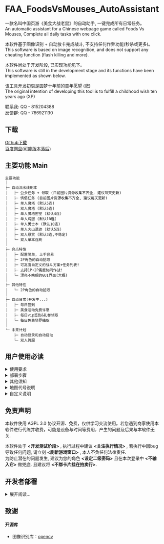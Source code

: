 # FAA_FoodsVsMouses_AutoAssistant
一款名叫中国页游《美食大战老鼠》的自动助手, 一键完成所有日常任务。  
An automatic assistant for a Chinese webpage game called Foods Vs Mouses, Complete all daily tasks with one click. 

本软件基于图像识别 + 自动放卡完成战斗, 不支持任何作弊功能(秒杀或更多)。  
This software is based on image recognition, and does not support any cheating function (flash killing and more).

本软件尚处于开发阶段, 已实现功能见下。  
This software is still in the development stage and its functions have been implemented as shown below.

该工具开发初衷是圆梦十年前的童年愿望 (悲)    
The original intention of developing this tool is to fulfill a childhood wish ten years ago (XP)

联系我: QQ - 815204388  
反馈群: QQ - 786921130


## 下载
[Github下载](https://github.com/StareAbyss/FoodsVsMouses_AutoAssistant/releases)  
[百度网盘(可能版本落后)](https://pan.baidu.com/s/11_3l076upWYJCZnupowUEQ?pwd=STAR)

## 主要功能 Main

    主要功能
    │
    ├─ 自动流水线刷本
    │   ├─ 公会任务 + 领取 (目前图片资源收集不齐全, 建议每天更新)
    │   ├─ 情侣任务 (目前图片资源收集不齐全, 建议每天更新)
    │   ├─ 单人魔塔 (默认5连)
    │   ├─ 双人魔塔 (默认5连)
    │   ├─ 单人魔塔密室 (默认4连)
    │   ├─ 单人跨服 (默认10连)
    │   ├─ 单人勇士本 (默认10连)
    │   ├─ 单人火山遗迹 (默认5连)
    │   ├─ 双人悬赏 (默认3连,不稳定)
    │   └─ 双人单本连刷
    │
    ├─ 亮点特性
    │   ├─ 配置简单, 上手容易
    │   ├─ 2P角色的自动拾取
    │   ├─ 可高度自定义的战斗方案+任务列表! 
    │   ├─ 支持1P+2P高度协同作战!
    │   └─ 漂亮不瞎眼的GUI界面(大概)
    │
    ├─ 其他特性
    │   └─ 2P角色的自动拾取
    │
    ├─ 自动日常(开发中...)
    │   ├─ 每日签到
    │   ├─ 美食活动免费许愿
    │   ├─ 每日vip签到&礼卷领取
    │   └─ 每日免费塔罗抽取
    │
    └─ 未来计划
        ├─ 自动登录和自动启动
        └─ 双人跨服

## 用户使用必读



<details>
<summary>使用要求</summary>
    
#### 1.浏览器
目前仅支持 **<360游戏大厅>** **<2P>** **<多窗口模式>**。必须点击右上角按钮拆成两个窗口否则无法正常识别!  开更多窗口不会造成影响。 
已更新ui 不用再填文件了!

#### 2.角色
P2必须加P1为好友, 且为 **<唯一>** 好友(P1不受限)。  
最好保证P1和P2 **<等级>** 足够进入大多数副本, 且点掉首次进入副本前的 **<橙色图标>** , 否则部分功能在顺序执行时会卡死或报错退出。  
游戏内设定 **<仅接受来自好友>** 的邀请, 否则会被某些乱七八糟的邀请扰乱流程。  
会自动设定关卡密码, 防止有人进入扰乱。  

#### 3.卡组(默认卡组)
本软件支持自定义的战斗布阵, 下图布阵为软件自带战斗方案
其中默认方案或花瓶卡组是用于通勤, 可通杀大多数关卡, 包括所有公会任务和情侣任务, 火山遗迹, 勇士, 单人魔塔125, 双人魔塔上限未知, 跨服巫毒11(或更高)
下图不是指定特定卡, 而是类似的功能的卡都可以

##### 默认卡组  
用于通勤, 可通杀大多数关卡, 包括所有公会任务和情侣任务, 火山遗迹, 勇士, 单人魔塔125, 双人魔塔上限未知, 跨服巫毒11(或更高)  
1P   
1 　　　|2 　　　|3 　　　|4 　　　|5 　　　|6 　　　|7 　　　|8 　　　|9 　　　|10 　　　|11 　　　|12 　　　
-|-|-|-|-|-|-|-|-|-|-|-
木盘子|麦芽糖|小火|布丁|海星|糖葫芦|狮子座|油灯|空一格|气泡|咖啡粉

2P   
1 　　　|2 　　　|3 　　　|4 　　　|5 　　　|6 　　　|7 　　　|8 　　　|9 　　　|10 　　　|11 　　　|12 　　　
-|-|-|-|-|-|-|-|-|-|-|-
木盘子|麦芽糖|小火|海星|狮子座|瓜皮|油灯|空一格|气泡|咖啡粉 

##### 花瓶卡组  
摆烂, 什么都不干,一般可以是1P默认,2P花瓶, 作用同默认卡组 
1 　　　|2 　　　|3 　　　|4 　　　|5 　　　|6 　　　|7 　　　|8 　　　|9 　　　|10 　　　|11 　　　|12 　　　
-|-|-|-|-|-|-|-|-|-|-|-
木盘子|麦芽糖|空一格|气泡|咖啡粉

##### 街区 + 钟楼 + 音乐节日 请不要用猫枪, 会导致瓦力鼠爆炸

1P   
1 　　　|2 　　　|3 　　　|4 　　　|5 　　　|6 　　　|7 　　　|8 　　　|9 　　　|10 　　　|11 　　　|12 　　　
-|-|-|-|-|-|-|-|-|-|-|-
木盘子|麦芽糖|小火|布丁|海星|糖葫芦|冰淇淋|辣椒粉|清明粿|老鼠夹|瓜皮|咖啡粉

2P   
1 　　　|2 　　　|3 　　　|4 　　　|5 　　　|6 　　　|7 　　　|8 　　　|9 　　　|10 　　　|11 　　　|12 　　　
-|-|-|-|-|-|-|-|-|-|-|-
木盘子|麦芽糖|小火|海星|冰淇淋|辣椒粉|清明粿|鼠夹子|瓜皮|咖啡粉

#### 4.练度(默认卡组)
没说明则可以任意配置, 可采取上位替代

    木盘子: 必须1转, 1P|2P均是.不可替代.
    麦芽糖+咖啡粉: 可以用魔法软糖替代. 推荐1转减费.
    小火: 推荐2转. 人形太阳神或者其他变态产火卡随意. 
    海星: 1P推荐 12星+技能7+2转. 2P 能上岸就行
    糖葫芦: 9星+技能5.
    狮子座: 9星.
    瓜皮: 9星+1转+技能7, 没有问题也不是很大, 但容错更高.

</details>



<details>
<summary>部署步骤</summary>

#### 1. 下载最新版本zip
脚本所在目录前的所有目录内 **<不能有任何中文路径>** !

#### 2. 游戏内角色配置
根据上文要求 更改卡组 好友等 ...


#### 3. 启动
启动 **<main文件夹中的main.exe>**
可以为它创建快捷方式
</details>



<details>
<summary>其他须知</summary>
    
1. 本软件采用通用 **<全自动>** 进图组队+战斗, 执行期间 **<务必不要把鼠标移入游戏区域>** 内将干扰功能, 会导致难以想象的错误.   
2. 本软件支持自定义战斗方案; 默认战斗战斗以 **<1P为战斗力>** , 2P为辅助. 做任务的卡在需要时, 将自动从已有的绑定卡片中添加.    
3. 本软件组队以 **<2P为队长>** , 进行双人模式的组队操作.    
4. 本软件不对背包爆满的问题做预设, 请自行 **<保证背包格子充足>**.   
</details>



<details>
<summary>地图代号说明</summary>
    
地图代号包含: 地图类型-地图序号-关卡序号

常用案例:  
神殿:`NO-1-7`    
深渊:`NO-1-14`   
城堡:`NO-2-5`  
港口:`NO-2-10`   
火山:`NO-2-15`   
花园:`NO-4-5`  

    NO: Normal 普通关卡 包括三岛+海岛+遗迹 总选择2区
        1: 美味岛
        2: 火山岛
        3: 火山遗迹
        4: 浮空岛
        5: 旋涡
            从1开始, 根据地图顺序递增
            外论：
                漫游关卡为 NO-1-15 NO-2-16 NO-4-16
                勇士挑战为 NO-2-17 仅支持钢铁侠
    MT: Magic Tower 魔塔蛋糕 通过地图进入
        1: 单人
            直接填入层数(1-155)
        2: 双人
            直接填入层数(1-100)
        3: 密室
            1为炼金房(1-4)
    CS: Cross Server 跨服副本(不支持组队)
        1: 古堡
        2: 天空
        3: 地狱
        4: 水火
        5: 巫毒
        6: 冰封
            1-8：所有地图
    OR: Offer a Reward 悬赏副本
        1: 美味
        2: 火山
        3: 浮空
            0: 保证每一个关卡都有三个参数 占位
    EX: Extra 番外副本
        1: 营地
        2: 沙漠
        3: 雪山
        4: 雷城
            
</details>



<details>
<summary>自定义说明</summary>
在config目录中:  
    opt_customize_todo.json 为 自定义任务定义.  
    opt_battle_plan 为 战斗方案.  
    
#### 自定义任务
支持范围包括 NO CS OR EX  
需要设定参数请参见文件内

#### 战斗方案
设定需要摆的阵形

    {
        "阵容名称"：
        {
            "tips": str,
            "id": int,
            "name": str,
            "location": [str,...]
            },
    }
    
阵容名称 - 用于调用该方案, 界面中的1P方案、2P方案、自定义任务中的战斗正是对应此处的名称.    
tips - 只是提示文字, 没有其他意义.  
id - 对应卡组的第N个卡, 1和2是木盘子和麦芽糖, 不可改动, 否则会破坏自动计算放承载卡的功能.  
name - 卡片的英文名称, 用于Ban卡.  
</details>

## 免责声明
本软件使用 AGPL 3.0 协议开源、免费，仅供学习交流使用。若您遇到商家使用本软件进行代练并收费，可能是设备与时间等费用，产生的问题及后果与本软件无关.  

本软件处于 **<开发测试阶段>** , 执行过程中建议 **<关注执行情况>** , 若执行中因bug导致任何问题, 请立刻 **<刷新游戏窗口>** , 本人不负任何法律责任.   
为防止潜在的问题发生, 建议为您的角色 **<设定二级密码>** 且在本次登录中 **<不输入它>** 做兜底. 且建议将 **<不绑卡片挂在拍卖行>**.  


## 开发者部署
<details>
<summary>展开阅读...</summary>
如要拿到本地使用, 请解压 resource.zip 放到项目根目录级. 

    root
     ├─ function(打包后为main)
     │   ├─ common 包含各种工具类, 后台进行 截图/找图/按键/点击等
     │   ├─ script 主要功能函数 以common.py和farm_no_ui.py为主 其他未实现
     │   │   ├─ common.py 战斗中的通用封装函数
     │   │   ├─ common_action.py 一轮战斗和邀请的封装函数
     │   │   ├─ load_ui_file.py MainWindow类, 读取ui, 书写少量通用函数.
     │   │   ├─ load_opt.py 继承MainWindow, todo_ui.josn 和 opt数组 和 ui界面的数据传输.
     │   │   └─ battle_with_ui.py 继承MainWindow, 根据opt进行战斗, 包含不同战斗模式下的不同参数和步骤.
     │   ├─ get_root_path.py 根据exe和pycharm运行环境 获取root路径
     │   └─ main.py 主函数
     ├─ resource
     │   ├─ logs 战利品记录
     │   ├─ picture 图片资源
     │   └─ ui .ui文件
     └─ todo_ui.josn

路径做了简单处理 再pycharm和打包exe后都可以轻松运行.  
Link Start!
</details>

## 致谢
#### 开源库
* 图像识别库：[opencv](https://github.com/opencv/opencv.git)
